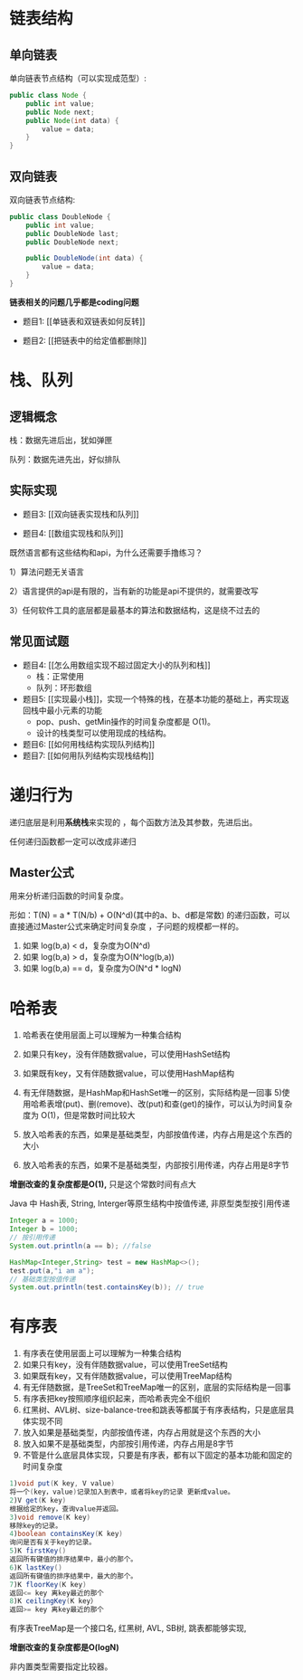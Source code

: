 # 链表结构

## 单向链表

单向链表节点结构（可以实现成范型）:

```java
public class Node {
    public int value;
    public Node next;
    public Node(int data) {
        value = data;
    }
}
```

## 双向链表

双向链表节点结构:

```java
public class DoubleNode {
    public int value;
    public DoubleNode last;
    public DoubleNode next;

    public DoubleNode(int data) {
        value = data;
    }
}
```

**链表相关的问题几乎都是coding问题**

- 题目1: [[单链表和双链表如何反转]]

- 题目2: [[把链表中的给定值都删除]]

# 栈、队列

## 逻辑概念

栈：数据先进后出，犹如弹匣

队列：数据先进先出，好似排队

## 实际实现

- 题目3: [[双向链表实现栈和队列]]

- 题目4: [[数组实现栈和队列]]

既然语言都有这些结构和api，为什么还需要手撸练习？

1）算法问题无关语言

2）语言提供的api是有限的，当有新的功能是api不提供的，就需要改写

3）任何软件工具的底层都是最基本的算法和数据结构，这是绕不过去的

## 常见面试题

- 题目4: [[怎么用数组实现不超过固定大小的队列和栈]]
  - 栈：正常使用
  - 队列：环形数组
- 题目5: [[实现最小栈]]，实现一个特殊的栈，在基本功能的基础上，再实现返回栈中最小元素的功能  
  - pop、push、getMin操作的时间复杂度都是 O(1)。 
  - 设计的栈类型可以使用现成的栈结构。
- 题目6: [[如何用栈结构实现队列结构]]
- 题目7: [[如何用队列结构实现栈结构]]

# 递归行为

递归底层是利用**系统栈**来实现的 ，每个函数方法及其参数，先进后出。

任何递归函数都一定可以改成非递归  

## Master公式

用来分析递归函数的时间复杂度。

形如：T(N) = a * T(N/b) + O(N^d)(其中的a、b、d都是常数)  的递归函数，可以直接通过Master公式来确定时间复杂度 ，子问题的规模都一样的。

1. 如果 log(b,a) < d，复杂度为O(N^d) 
2. 如果 log(b,a) > d，复杂度为O(N^log(b,a)) 
3.  如果 log(b,a) == d，复杂度为O(N^d  * logN)  

# 哈希表

1) 哈希表在使用层面上可以理解为一种集合结构 

2) 如果只有key，没有伴随数据value，可以使用HashSet结构  

3) 如果既有key，又有伴随数据value，可以使用HashMap结构  

4) 有无伴随数据，是HashMap和HashSet唯一的区别，实际结构是一回事  5)使用哈希表增(put)、删(remove)、改(put)和查(get)的操作，可以认为时间复杂度为 O(1)，但是常数时间比较大 

6) 放入哈希表的东西，如果是基础类型，内部按值传递，内存占用是这个东西的大小   

7) 放入哈希表的东西，如果不是基础类型，内部按引用传递，内存占用是8字节  

**增删改查的复杂度都是O(1),** 只是这个常数时间有点大

Java 中 Hash表, String, Interger等原生结构中按值传递, 非原型类型按引用传递

```java
Integer a = 1000;
Integer b = 1000;
// 按引用传递
System.out.println(a == b); //false

HashMap<Integer,String> test = new HashMap<>();
test.put(a,"i am a");
// 基础类型按值传递
System.out.println(test.containsKey(b)); // true
```

# 有序表

1) 有序表在使用层面上可以理解为一种集合结构  
2) 如果只有key，没有伴随数据value，可以使用TreeSet结构  
3) 如果既有key，又有伴随数据value，可以使用TreeMap结构  
4) 有无伴随数据，是TreeSet和TreeMap唯一的区别，底层的实际结构是一回事 
5) 有序表把key按照顺序组织起来，而哈希表完全不组织   
6) 红黑树、AVL树、size-balance-tree和跳表等都属于有序表结构，只是底层具体实现不同 
7) 放入如果是基础类型，内部按值传递，内存占用就是这个东西的大小  
8) 放入如果不是基础类型，内部按引用传递，内存占用是8字节  
9) 不管是什么底层具体实现，只要是有序表，都有以下固定的基本功能和固定的时间复杂度   

```java
1)void put(K key, V value)
将一个(key，value)记录加入到表中，或者将key的记录 更新成value。
2)V get(K key)
根据给定的key，查询value并返回。
3)void remove(K key)
移除key的记录。 
4)boolean containsKey(K key)
询问是否有关于key的记录。
5)K firstKey()
返回所有键值的排序结果中，最小的那个。
6)K lastKey()
返回所有键值的排序结果中，最大的那个。
7)K floorKey(K key)
返回<= key 离key最近的那个
8)K ceilingKey(K key）
返回>= key 离key最近的那个
```

有序表TreeMap是一个接口名, 红黑树, AVL, SB树, 跳表都能够实现, 

**增删改查的复杂度都是O(logN)**

非内置类型需要指定比较器。

